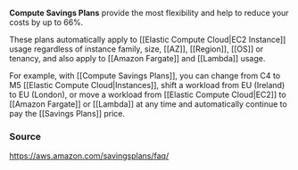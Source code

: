 **Compute Savings Plans** provide the most flexibility and help to reduce your costs by up to 66%. 

These plans automatically apply to [[Elastic Compute Cloud|EC2 Instance]] usage regardless of instance family, size, [[AZ]], [[Region]], [[OS]] or tenancy, and also apply to [[Amazon Fargate]] and [[Lambda]] usage. 

For example, with [[Compute Savings Plans]], you can change from C4 to M5 [[Elastic Compute Cloud|Instances]], shift a workload from EU (Ireland) to EU (London), or move a workload from [[Elastic Compute Cloud|EC2]] to [[Amazon Fargate]] or [[Lambda]] at any time and automatically continue to pay the [[Savings Plans]] price.

### Source
https://aws.amazon.com/savingsplans/faq/